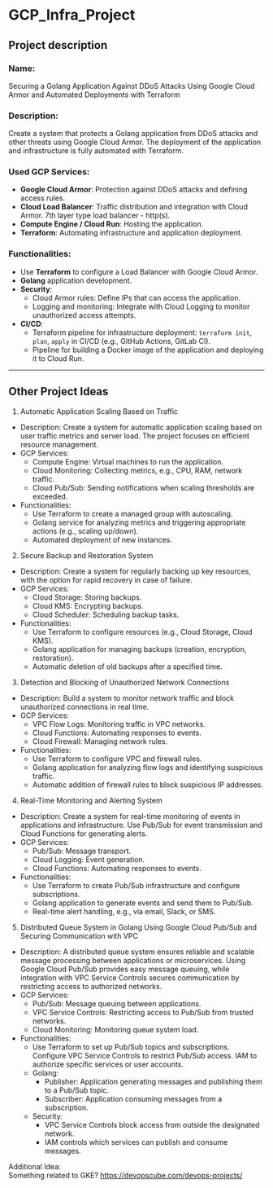 # GCP_Infra_Project
## Project description
### Name:
Securing a Golang Application Against DDoS Attacks Using Google Cloud Armor and Automated Deployments with Terraform
### Description: 
Create a system that protects a Golang application from DDoS attacks and other threats using Google Cloud Armor. The deployment of the application and infrastructure is fully automated with Terraform.  
### Used GCP Services:
- **Google Cloud Armor**: Protection against DDoS attacks and defining access rules.
- **Cloud Load Balancer**: Traffic distribution and integration with Cloud Armor. 7th layer type load balancer - http(s).
- **Compute Engine / Cloud Run**: Hosting the application.
- **Terraform**: Automating infrastructure and application deployment.
### Functionalities:
- Use **Terraform** to configure a Load Balancer with Google Cloud Armor.
- **Golang** application development.
- **Security**:
    + Cloud Armor rules: Define IPs that can access the application.
    + Logging and monitoring: Integrate with Cloud Logging to monitor unauthorized access attempts.
- **CI/CD**:
    + Terraform pipeline for infrastructure deployment: `terraform init`, `plan`, `apply` in CI/CD (e.g., GitHub Actions, GitLab CI).
    + Pipeline for building a Docker image of the application and deploying it to Cloud Run.
---






##  Other Project Ideas
1. Automatic Application Scaling Based on Traffic
- Description: Create a system for automatic application scaling based on user traffic metrics and server load. The project focuses on efficient resource management.  
- GCP Services:
  - Compute Engine: Virtual machines to run the application.
  - Cloud Monitoring: Collecting metrics, e.g., CPU, RAM, network traffic.
  - Cloud Pub/Sub: Sending notifications when scaling thresholds are exceeded.
- Functionalities:
  - Use Terraform to create a managed group with autoscaling.
  - Golang service for analyzing metrics and triggering appropriate actions (e.g., scaling up/down).
  - Automated deployment of new instances.

2. Secure Backup and Restoration System
- Description: Create a system for regularly backing up key resources, with the option for rapid recovery in case of failure.  
- GCP Services:
  - Cloud Storage: Storing backups.
  - Cloud KMS: Encrypting backups.
  - Cloud Scheduler: Scheduling backup tasks.
- Functionalities:
  - Use Terraform to configure resources (e.g., Cloud Storage, Cloud KMS).
  - Golang application for managing backups (creation, encryption, restoration).
  - Automatic deletion of old backups after a specified time.

3. Detection and Blocking of Unauthorized Network Connections
- Description: Build a system to monitor network traffic and block unauthorized connections in real time.  
- GCP Services:
  - VPC Flow Logs: Monitoring traffic in VPC networks.
  - Cloud Functions: Automating responses to events.
  - Cloud Firewall: Managing network rules.
- Functionalities:
  - Use Terraform to configure VPC and firewall rules.
  - Golang application for analyzing flow logs and identifying suspicious traffic.
  - Automatic addition of firewall rules to block suspicious IP addresses.

4. Real-Time Monitoring and Alerting System
- Description: Create a system for real-time monitoring of events in applications and infrastructure. Use Pub/Sub for event transmission and Cloud Functions for generating alerts.  
- GCP Services:
  - Pub/Sub: Message transport.
  - Cloud Logging: Event generation.
  - Cloud Functions: Automating responses to events.
- Functionalities:
  - Use Terraform to create Pub/Sub infrastructure and configure subscriptions.
  - Golang application to generate events and send them to Pub/Sub.
  - Real-time alert handling, e.g., via email, Slack, or SMS.

5. Distributed Queue System in Golang Using Google Cloud Pub/Sub and Securing Communication with VPC
- Description: A distributed queue system ensures reliable and scalable message processing between applications or microservices. Using Google Cloud Pub/Sub provides easy message queuing, while integration with VPC Service Controls secures communication by restricting access to authorized networks.  
- GCP Services:
  - Pub/Sub: Message queuing between applications.
  - VPC Service Controls: Restricting access to Pub/Sub from trusted networks.
  - Cloud Monitoring: Monitoring queue system load.
- Functionalities:
  - Use Terraform to set up Pub/Sub topics and subscriptions. Configure VPC Service Controls to restrict Pub/Sub access. IAM to authorize specific services or user accounts.
  - Golang:
    - Publisher: Application generating messages and publishing them to a Pub/Sub topic.
    - Subscriber: Application consuming messages from a subscription.
  - Security:
    - VPC Service Controls block access from outside the designated network.
    - IAM controls which services can publish and consume messages.

Additional Idea:  
Something related to GKE?
https://devopscube.com/devops-projects/
